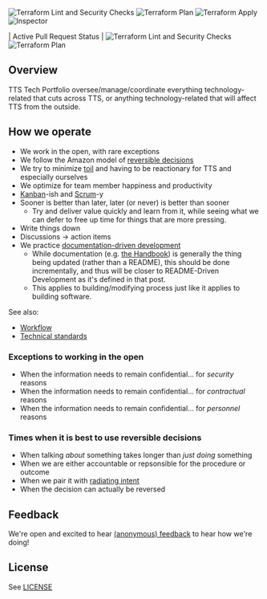 ![Terraform Lint and Security Checks](https://github.com/18f/tts-tech-portfolio/actions/workflows/main.yml/badge.svg)
![Terraform Plan](https://github.com/18f/tts-tech-portfolio/actions/workflows/plan.yml/badge.svg)
![Terraform Apply](https://github.com/18f/tts-tech-portfolio/actions/workflows/apply.yml/badge.svg)
![Inspector](https://github.com/18f/tts-tech-portfolio/actions/workflows/inspector.yml/badge.svg)


| Active Pull Request Status |
![Terraform Lint and Security Checks](https://github.com/18f/tts-tech-portfolio/actions/workflows/main.yml/badge.svg?event=pull_request)
![Terraform Plan](https://github.com/18f/tts-tech-portfolio/actions/workflows/plan.yml/badge.svg?event=pull_request)


## Overview

TTS Tech Portfolio oversee/manage/coordinate everything technology-related that cuts across TTS, or anything technology-related that will affect TTS from the outside.

## How we operate

- We work in the open, with rare exceptions
- We follow the Amazon model of [reversible decisions](https://fs.blog/2018/04/reversible-irreversible-decisions/)
- We try to minimize [toil](https://sre.google/sre-book/eliminating-toil/) and having to be reactionary for TTS and especially ourselves
- We optimize for team member happiness and productivity
- [Kanban](https://drive.google.com/file/d/0B0Qfvc1P_XBFVk5rM2tGcDBoUjQ/view)-ish and [Scrum](https://www.scrum.org/resources/what-is-scrum)-y
- Sooner is better than later, later (or never) is better than sooner
  - Try and deliver value quickly and learn from it, while seeing what we can defer to free up time for things that are more pressing.
- Write things down
- Discussions → action items
- We practice [documentation-driven development](https://tom.preston-werner.com/2010/08/23/readme-driven-development.html)
  - While documentation (e.g. [the Handbook](https://handbook.tts.gsa.gov/)) is generally the thing being updated (rather than a README), this should be done incrementally, and thus will be closer to README-Driven Development as it's defined in that post.
  - This applies to building/modifying process just like it applies to building software.

See also:

- [Workflow](how_we_work/workflow.md)
- [Technical standards](how_we_work/standards.md)

### Exceptions to working in the open

- When the information needs to remain confidential... for _security_ reasons
- When the information needs to remain confidential... for _contractual_ reasons
- When the information needs to remain confidential... for _personnel_ reasons

### Times when it is best to use reversible decisions

- When talking _about_ something takes longer than _just doing_ something
- When we are either accountable or repsonsible for the procedure or outcome
- When we pair it with [radiating intent](https://medium.com/@ElizAyer/dont-ask-forgiveness-radiate-intent-d36fd22393a3)
- When the decision can actually be reversed

## Feedback

We're open and excited to hear [(anonymous) feedback](https://docs.google.com/forms/d/1Z9ozErUeMW2mmo4VW-0wfYXD7GllbvCuuZ9AVNAyS_s/edit) to hear how we're doing!

## License

See [LICENSE](LICENSE.md)
